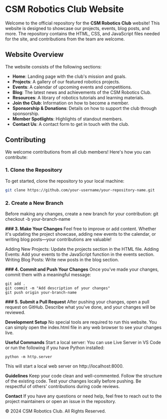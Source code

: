 # CSM Robotics Club Website

Welcome to the official repository for the **CSM Robotics Club** website! This website is designed to showcase our projects, events, blog posts, and more. The repository contains the HTML, CSS, and JavaScript files needed for the site, and contributions from the team are welcome.

## Website Overview

The website consists of the following sections:
- **Home**: Landing page with the club's mission and goals.
- **Projects**: A gallery of our featured robotics projects.
- **Events**: A calendar of upcoming events and competitions.
- **Blog**: The latest news and achievements of the CSM Robotics Club.
- **Resources**: A library of robotics tutorials and learning materials.
- **Join the Club**: Information on how to become a member.
- **Sponsorship & Donations**: Details on how to support the club through sponsorship.
- **Member Spotlights**: Highlights of standout members.
- **Contact Us**: A contact form to get in touch with the club.

## Contributing

We welcome contributions from all club members! Here's how you can contribute:

### 1. Clone the Repository
To get started, clone the repository to your local machine:
```bash
git clone https://github.com/your-username/your-repository-name.git
```
### 2. Create a New Branch
Before making any changes, create a new branch for your contribution:
git checkout -b your-branch-name


**### 3. Make Your Changes**
Feel free to improve or add content. Whether it's updating the project showcase, adding new events to the calendar, or writing blog posts—your contributions are valuable!

Adding New Projects: Update the projects section in the HTML file.
Adding Events: Add your events to the JavaScript function in the events section.
Writing Blog Posts: Write new posts in the blog section.

**### 4. Commit and Push Your Changes**
Once you’ve made your changes, commit them with a meaningful message:
```
git add .
git commit -m "Add description of your changes"
git push origin your-branch-name
```

**### 5. Submit a Pull Request**
After pushing your changes, open a pull request on GitHub. Describe what you’ve done, and your changes will be reviewed.

**Development Setup**
No special tools are required to run this website. You can simply open the index.html file in any web browser to see your changes live.

**Useful Commands**
Start a local server: You can use Live Server in VS Code or run the following if you have Python installed:
```
python -m http.server
```
This will start a local web server on http://localhost:8000.

**Guidelines**
Keep your code clean and well-commented.
Follow the structure of the existing code.
Test your changes locally before pushing.
Be respectful of others' contributions during code reviews.

**Contact**
If you have any questions or need help, feel free to reach out to the project maintainers or open an issue in the repository.

© 2024 CSM Robotics Club. All Rights Reserved.





